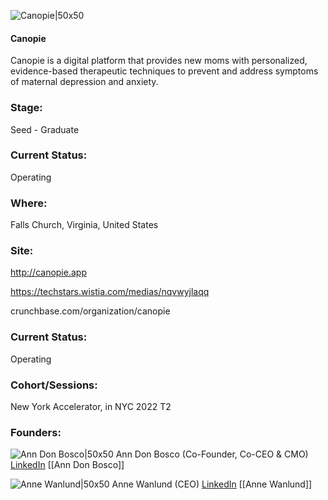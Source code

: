 

![Canopie|50x50](https://apimg.techstars.com/connect/images/image_files/624703d11d115c14cc85f67c/original/Untitled_design.png)

#### Canopie
Canopie is a digital platform that provides new moms with personalized, evidence-based therapeutic techniques to prevent and address symptoms of maternal depression and anxiety.

### Stage: 
Seed - Graduate 

### Current Status: 
Operating

### Where:
Falls Church, Virginia, United States

### Site:
http://canopie.app

https://techstars.wistia.com/medias/nqvwyjlaqq

crunchbase.com/organization/canopie

### Current Status: 
Operating

### Cohort/Sessions: 
New York Accelerator, in NYC 2022 T2

### Founders: 

![Ann Don Bosco|50x50]() Ann Don Bosco (Co-Founder, Co-CEO & CMO) [LinkedIn](https://linkedin.com/in/anndonbosco) [[Ann Don Bosco]]

![Anne Wanlund|50x50](https://www.f6s.com/static-resource/images/profile-placeholder-user.jpg) Anne Wanlund (CEO) [LinkedIn](https://linkedin.com/in/annewanlund) [[Anne Wanlund]]


